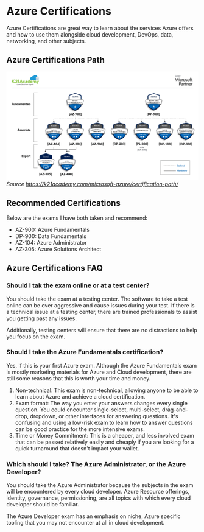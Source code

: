 # Azure Certifications
Azure Certifications are great way to learn about the services Azure offers and how to use them alongside cloud development, DevOps, data, networking, and other subjects.

## Azure Certifications Path
![Azure Certification Path](../assets/images/azure-certification-path.webp)
*Source https://k21academy.com/microsoft-azure/certification-path/*

## Recommended Certifications
Below are the exams I have both taken and recommend:
- AZ-900: Azure Fundamentals
- DP-900: Data Fundamentals
- AZ-104: Azure Administrator
- AZ-305: Azure Solutions Architect

## Azure Certifications FAQ
### Should I tak the exam online or at a test center?
You should take the exam at a testing center. The software to take a test online can be over aggressive and cause issues during your test. If there is a technical issue at a testing center, there are trained professionals to assist you getting past any issues.

Additionally, testing centers will ensure that there are no distractions to help you focus on the exam.

### Should I take the Azure Fundamentals certification?
Yes, if this is your first Azure exam. Although the Azure Fundamentals exam is mostly marketing materials for Azure and Cloud development, there are still some reasons that this is worth your time and money.

1. Non-technical: This exam is non-technical, allowing anyone to be able to learn about Azure and achieve a cloud certification.
1. Exam format: The way you enter your answers changes every single question. You could encounter single-select, multi-select, drag-and-drop, dropdown, or other interfaces for answering questions. It's confusing and using a low-risk exam to learn how to answer questions can be good practice for the more intensive exams.
1. Time or Money Commitment: This is a cheaper, and less involved exam that can be passed relatively easily and cheaply if you are looking for a quick turnaround that doesn't impact your wallet.

### Which should I take? The Azure Administrator, or the Azure Developer?
You should take the Azure Administrator because the subjects in the exam will be encountered by every cloud developer. Azure Resource offerings, identity, governance, permissioning, are all topics with which every cloud developer should be familiar.

The Azure Developer exam has an emphasis on niche, Azure specific tooling that you may not encounter at all in cloud development.

